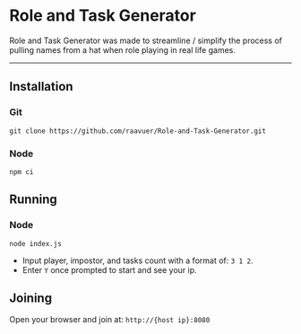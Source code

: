 # Role and Task Generator

Role and Task Generator was made to streamline / simplify the process of pulling names from a hat when role playing in real life games.

---

## Installation
### Git
`git clone https://github.com/raavuer/Role-and-Task-Generator.git`
### Node
`npm ci`

## Running
### Node
`node index.js`
- Input player, impostor, and tasks count with a format of: `3 1 2`.
- Enter `Y` once prompted to start and see your ip.

## Joining
Open your browser and join at:
`http://{host ip}:8080`
